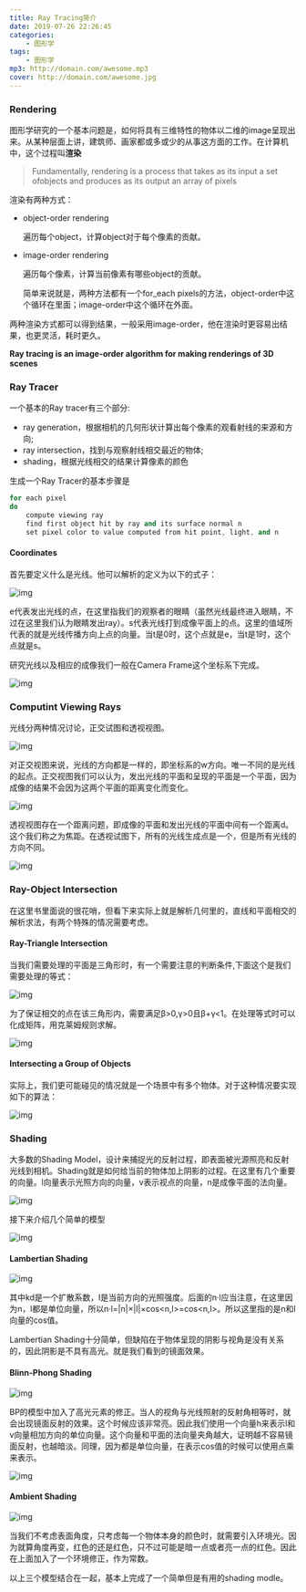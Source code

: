 ```yaml
---
title: Ray Tracing简介
date: 2019-07-26 22:26:45
categories:
    - 图形学
tags: 
    - 图形学
mp3: http://domain.com/awesome.mp3
cover: http://domain.com/awesome.jpg
---
```


### Rendering
图形学研究的一个基本问题是，如何将具有三维特性的物体以二维的image呈现出来。从某种层面上讲，建筑师、画家都或多或少的从事这方面的工作。在计算机中，这个过程叫**渲染**</p>
> Fundamentally, rendering is a process that takes as its input a set ofobjects and produces as its output an array of pixels

渲染有两种方式：

*   object-order rendering

    遍历每个object，计算object对于每个像素的贡献。
*   image-order rendering

    遍历每个像素，计算当前像素有哪些object的贡献。

    简单来说就是，两种方法都有一个for_each pixels的方法，object-order中这个循环在里面；image-order中这个循环在外面。

两种渲染方式都可以得到结果，一般采用image-order，他在渲染时更容易出结果，也更灵活，耗时更久。

**Ray tracing is an image-order algorithm for making renderings of 3D scenes**

### Ray Tracer

一个基本的Ray tracer有三个部分:

*   ray generation，根据相机的几何形状计算出每个像素的观看射线的来源和方向;
*   ray intersection，找到与观察射线相交最近的物体;
*   shading，根据光线相交的结果计算像素的颜色

生成一个Ray Tracer的基本步骤是

```c++
for each pixel 
do 
    compute viewing ray 
    find first object hit by ray and its surface normal n 
    set pixel color to value computed from hit point, light, and n
```

#### Coordinates

首先要定义什么是光线。他可以解析的定义为以下的式子：

![img](https://s2.ax1x.com/2019/07/26/eueho8.png)

e代表发出光线的点，在这里指我们的观察者的眼睛（虽然光线最终进入眼睛，不过在这里我们认为眼睛发出ray）。s代表光线打到成像平面上的点。这里的值域所代表的就是光线传播方向上点的向量。当t是0时，这个点就是e，当t是1时，这个点就是s。

研究光线以及相应的成像我们一般在Camera Frame这个坐标系下完成。

![img](https://s2.ax1x.com/2019/07/26/eumwXn.png)

### Computint Viewing Rays

光线分两种情况讨论，正交试图和透视视图。

![img](https://s2.ax1x.com/2019/07/26/euuPVx.png)

对正交视图来说，光线的方向都是一样的，即坐标系的w方向。唯一不同的是光线的起点。正交视图我们可以认为，发出光线的平面和呈现的平面是一个平面，因为成像的结果不会因为这两个平面的距离变化而变化。

![img](https://s2.ax1x.com/2019/07/26/euuprR.png)

透视视图存在一个距离问题，即成像的平面和发出光线的平面中间有一个距离d。这个我们称之为焦距。在透视试图下，所有的光线生成点是一个，但是所有光线的方向不同。

![img](https://s2.ax1x.com/2019/07/26/euuSM9.png)

### Ray-Object Intersection

在这里书里面说的很花哨，但看下来实际上就是解析几何里的，直线和平面相交的解析求法，有两个特殊的情况需要考虑。

#### Ray-Triangle Intersection

当我们需要处理的平面是三角形时，有一个需要注意的判断条件,下面这个是我们需要处理的等式：

![img](https://s2.ax1x.com/2019/07/26/euMTrd.png)

为了保证相交的点在该三角形内，需要满足β&gt;0,γ&gt;0且β+γ&lt;1。在处理等式时可以化成矩阵，用克莱姆规则求解。

![img](https://s2.ax1x.com/2019/07/26/euM7qA.md.png)

#### Intersecting a Group of Objects

实际上，我们更可能碰见的情况就是一个场景中有多个物体。对于这种情况要实现如下的算法：

![img](https://s2.ax1x.com/2019/07/26/euQhoq.png)

### Shading

大多数的Shading Model，设计来捕捉光的反射过程，即表面被光源照亮和反射光线到相机。Shading就是如何给当前的物体加上阴影的过程。在这里有几个重要的向量。l向量表示光照方向的向量，v表示视点的向量，n是成像平面的法向量。

![img](https://s2.ax1x.com/2019/07/26/eu1Ybd.png)

接下来介绍几个简单的模型

![img](https://s2.ax1x.com/2019/07/26/eu3nsg.png)

#### Lambertian Shading

![img](https://s2.ax1x.com/2019/07/26/eu16bj.png)

其中kd是一个扩散系数，I是当前方向的光照强度。后面的n·l应当注意，在这里因为n，l都是单位向量，所以n·l=|n|×|l|×cos&lt;n,l&gt;=cos&lt;n,l&gt;。所以这里指的是n和l向量的cos值。

Lambertian Shading十分简单，但缺陷在于物体呈现的阴影与视角是没有关系的，因此阴影是不具有高光。就是我们看到的镜面效果。

#### Blinn-Phong Shading

![img](https://s2.ax1x.com/2019/07/26/eu1XPx.png)

BP的模型中加入了高光元素的修正。当人的视角与光线照射的反射角相等时，就会出现镜面反射的效果。这个时候应该非常亮。因此我们使用一个向量h来表示l和v向量相加方向的单位向量。这个向量和平面的法向量夹角越大，证明越不容易镜面反射，也越暗淡。同理，因为都是单位向量，在表示cos值的时候可以使用点乘来表示。

![img](https://s2.ax1x.com/2019/07/26/eu3uLQ.png)

#### Ambient Shading

![img](https://s2.ax1x.com/2019/07/26/eu3deJ.md.png)

当我们不考虑表面角度，只考虑每一个物体本身的颜色时，就需要引入环境光。因为就算角度再变，红色的还是红色，只不过可能是暗一点或者亮一点的红色。因此在上面加入了一个环境修正，作为常数。

以上三个模型结合在一起，基本上完成了一个简单但是有用的shading modle。